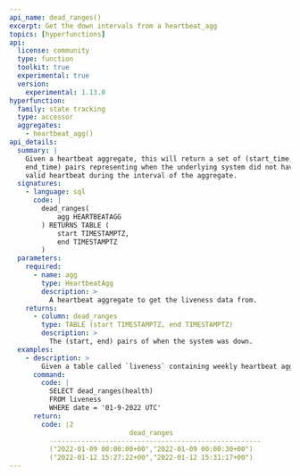 ```yaml
---
api_name: dead_ranges()
excerpt: Get the down intervals from a heartbeat_agg
topics: [hyperfunctions]
api:
  license: community
  type: function
  toolkit: true
  experimental: true
  version:
    experimental: 1.13.0
hyperfunction:
  family: state tracking
  type: accessor
  aggregates:
    - heartbeat_agg()
api_details:
  summary: |
    Given a heartbeat aggregate, this will return a set of (start_time,
    end_time) pairs representing when the underlying system did not have a
    valid heartbeat during the interval of the aggregate.
  signatures:
    - language: sql
      code: |
        dead_ranges(
            agg HEARTBEATAGG
        ) RETURNS TABLE (
            start TIMESTAMPTZ,
            end TIMESTAMPTZ
        )
  parameters:
    required:
      - name: agg
        type: HeartbeatAgg
        description: >
          A heartbeat aggregate to get the liveness data from.
    returns:
      - column: dead_ranges
        type: TABLE (start TIMESTAMPTZ, end TIMESTAMPTZ)
        description: >
          The (start, end) pairs of when the system was down.
  examples:
    - description: >
        Given a table called `liveness` containing weekly heartbeat aggregates in column `health` with timestamp column `date`, we can use the following to get the intervals where the system was down during the week of Jan 9, 2022.
      command:
        code: |
          SELECT dead_ranges(health)
          FROM liveness
          WHERE date = '01-9-2022 UTC'
      return:
        code: |2
                              dead_ranges                     
          -----------------------------------------------------
          ("2022-01-09 00:00:00+00","2022-01-09 00:00:30+00")
          ("2022-01-12 15:27:22+00","2022-01-12 15:31:17+00")
---
```



